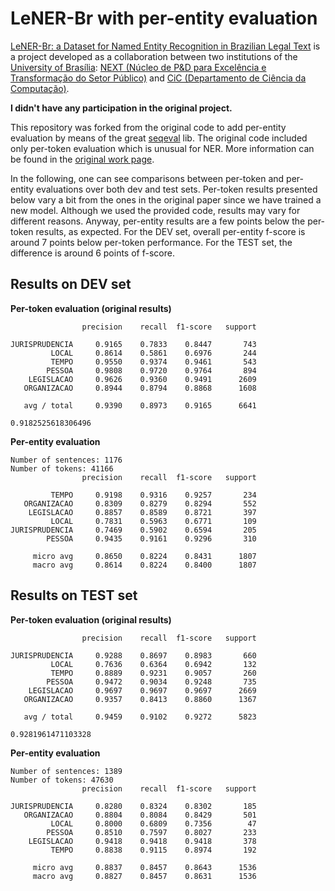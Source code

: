 # LeNER-Br with per-entity evaluation
[LeNER-Br: a Dataset for Named Entity Recognition in Brazilian Legal Text](https://cic.unb.br/~teodecampos/LeNER-Br/) 
  is a project developed as a collaboration between two institutions of the [University of Brasília](http://unb.br/):
    [NEXT (Núcleo de P&D para Excelência e Transformação do Setor Público)](http://next.unb.br/)
    and [CiC (Departamento de Ciência da Computação)](http://www.cic.unb.br/).

**I didn't have any participation in the original project.**

This repository was forked from the original code to add per-entity evaluation
  by means of the great [seqeval](https://github.com/chakki-works/seqeval) lib.
The original code included only per-token evaluation which is unusual for NER.
More information can be found in the [original work page](https://cic.unb.br/~teodecampos/LeNER-Br/).

In the following,
  one can see comparisons between per-token and per-entity evaluations over both dev and test sets.
Per-token results presented below vary a bit from the ones in the original paper since we have trained a new model.
Although we used the provided code, results may vary for different reasons.
Anyway,
per-entity results are a few points below the per-token results,
  as expected.
For the DEV set, overall per-entity f-score is around 7 points below per-token performance.
For the TEST set, the difference is around 6 points of f-score.

## Results on DEV set

**Per-token evaluation (original results)**
```
                precision    recall  f1-score   support

JURISPRUDENCIA     0.9165    0.7833    0.8447       743
         LOCAL     0.8614    0.5861    0.6976       244
         TEMPO     0.9550    0.9374    0.9461       543
        PESSOA     0.9808    0.9720    0.9764       894
    LEGISLACAO     0.9626    0.9360    0.9491      2609
   ORGANIZACAO     0.8944    0.8794    0.8868      1608

   avg / total     0.9390    0.8973    0.9165      6641

0.9182525618306496
```

**Per-entity evaluation**
```
Number of sentences: 1176
Number of tokens: 41166
                precision    recall  f1-score   support

         TEMPO     0.9198    0.9316    0.9257       234
   ORGANIZACAO     0.8309    0.8279    0.8294       552
    LEGISLACAO     0.8857    0.8589    0.8721       397
         LOCAL     0.7831    0.5963    0.6771       109
JURISPRUDENCIA     0.7469    0.5902    0.6594       205
        PESSOA     0.9435    0.9161    0.9296       310

     micro avg     0.8650    0.8224    0.8431      1807
     macro avg     0.8614    0.8224    0.8400      1807
```

## Results on TEST set

**Per-token evaluation (original results)**
```
                precision    recall  f1-score   support

JURISPRUDENCIA     0.9288    0.8697    0.8983       660
         LOCAL     0.7636    0.6364    0.6942       132
         TEMPO     0.8889    0.9231    0.9057       260
        PESSOA     0.9472    0.9034    0.9248       735
    LEGISLACAO     0.9697    0.9697    0.9697      2669
   ORGANIZACAO     0.9357    0.8413    0.8860      1367

   avg / total     0.9459    0.9102    0.9272      5823

0.9281961471103328
```

**Per-entity evaluation**
```
Number of sentences: 1389
Number of tokens: 47630
                precision    recall  f1-score   support

JURISPRUDENCIA     0.8280    0.8324    0.8302       185
   ORGANIZACAO     0.8804    0.8084    0.8429       501
         LOCAL     0.8000    0.6809    0.7356        47
        PESSOA     0.8510    0.7597    0.8027       233
    LEGISLACAO     0.9418    0.9418    0.9418       378
         TEMPO     0.8838    0.9115    0.8974       192

     micro avg     0.8837    0.8457    0.8643      1536
     macro avg     0.8827    0.8457    0.8631      1536
```
